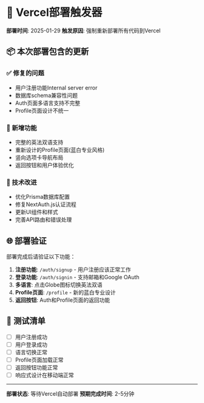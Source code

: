 # 🚀 Vercel部署触发器

**部署时间**: 2025-01-29 
**触发原因**: 强制重新部署所有代码到Vercel

## 📦 本次部署包含的更新

### ✅ 修复的问题
- 用户注册功能Internal server error
- 数据库schema兼容性问题
- Auth页面多语言支持不完整
- Profile页面设计不统一

### 🎨 新增功能
- 完整的英法双语支持
- 重新设计的Profile页面(蓝白专业风格)
- 竖向选项卡导航布局
- 返回按钮和用户体验优化

### 🔧 技术改进
- 优化Prisma数据库配置
- 修复NextAuth.js认证流程
- 更新UI组件和样式
- 完善API路由和错误处理

## 🌐 部署验证

部署完成后请验证以下功能：

1. **注册功能**: `/auth/signup` - 用户注册应该正常工作
2. **登录功能**: `/auth/signin` - 支持邮箱和Google OAuth
3. **多语言**: 点击Globe图标切换英法双语
4. **Profile页面**: `/profile` - 新的蓝白专业设计
5. **返回按钮**: Auth和Profile页面的返回功能

## 📱 测试清单

- [ ] 用户注册成功
- [ ] 用户登录成功  
- [ ] 语言切换正常
- [ ] Profile页面加载正常
- [ ] 返回按钮功能正常
- [ ] 响应式设计在移动端正常

---

**部署状态**: 等待Vercel自动部署
**预期完成时间**: 2-5分钟
